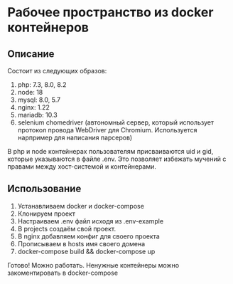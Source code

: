 Рабочее пространство из docker контейнеров
====

Описание
----
Состоит из следующих образов:
1. php: 7.3, 8.0, 8.2
2. node: 18
3. mysql: 8.0, 5.7
4. nginx: 1.22
5. mariadb: 10.3
6. selenium chomedriver (автономный сервер, который использует протокол провода WebDriver для Chromium. Используется нарпример для написания парсеров)

В php и node контейнерах пользователям присваиваются uid и gid, которые указываются в файле .env. Это позволяет избежать мучений с правами между хост-системой и контейнерами.

Использование
----
1. Устанавливаем docker и docker-compose
2. Клонируем проект
3. Настраиваем .env файл исходя из .env-example
4. В projects создаём свой проект.
5. В nginx добавляем конфиг для своего проекта
6. Прописываем в hosts имя своего домена
7. docker-compose build && docker-compose up

Готово! Можно работать. Ненужные контейнеры можно закоментировать в docker-compose
